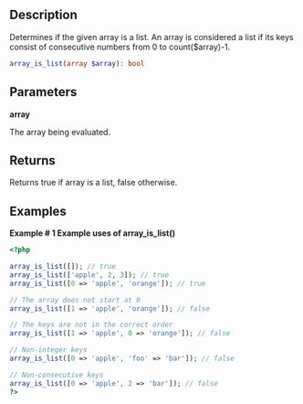 ## Description

Determines if the given array is a list. An array is considered a list if its keys consist of consecutive numbers from 0 to count($array)-1.

```php
array_is_list(array $array): bool
```

## Parameters

**array**

The array being evaluated.

## Returns

Returns true if array is a list, false otherwise.

## Examples

**Example # 1 Example uses of array_is_list()**

```php
<?php

array_is_list([]); // true
array_is_list(['apple', 2, 3]); // true
array_is_list([0 => 'apple', 'orange']); // true

// The array does not start at 0
array_is_list([1 => 'apple', 'orange']); // false

// The keys are not in the correct order
array_is_list([1 => 'apple', 0 => 'orange']); // false

// Non-integer keys
array_is_list([0 => 'apple', 'foo' => 'bar']); // false

// Non-consecutive keys
array_is_list([0 => 'apple', 2 => 'bar']); // false
?>
```